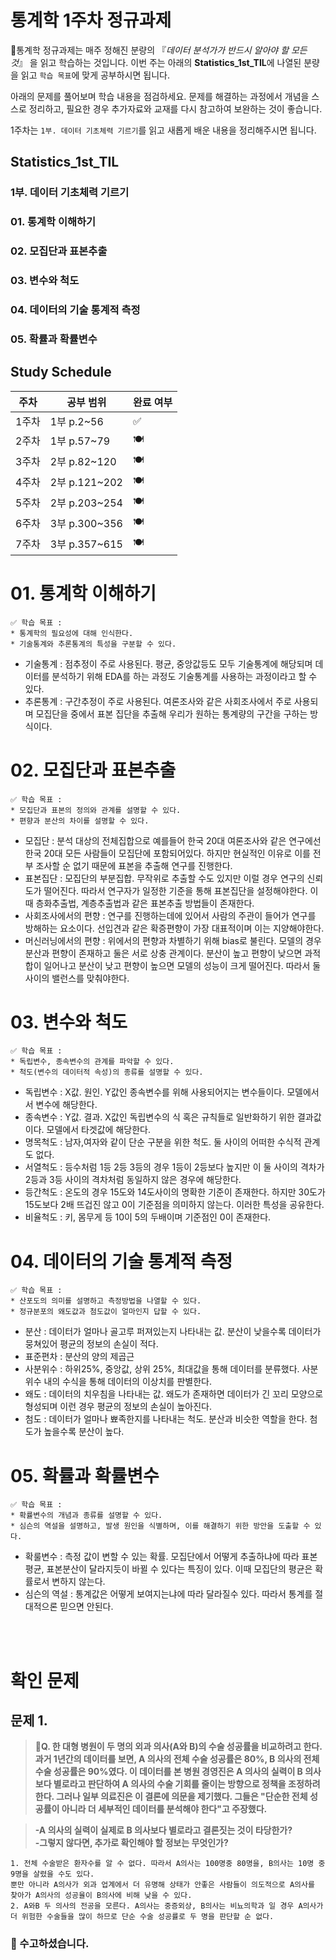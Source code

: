 # 통계학 1주차 정규과제

📌통계학 정규과제는 매주 정해진 분량의 『*데이터 분석가가 반드시 알아야 할 모든 것*』 을 읽고 학습하는 것입니다. 이번 주는 아래의 **Statistics_1st_TIL**에 나열된 분량을 읽고 `학습 목표`에 맞게 공부하시면 됩니다.

아래의 문제를 풀어보며 학습 내용을 점검하세요. 문제를 해결하는 과정에서 개념을 스스로 정리하고, 필요한 경우 추가자료와 교재를 다시 참고하여 보완하는 것이 좋습니다.

1주차는 `1부. 데이터 기초체력 기르기`를 읽고 새롭게 배운 내용을 정리해주시면 됩니다.


## Statistics_1st_TIL

### 1부. 데이터 기초체력 기르기
### 01. 통계학 이해하기
### 02. 모집단과 표본추출
### 03. 변수와 척도
### 04. 데이터의 기술 통계적 측정
### 05. 확률과 확률변수

## Study Schedule

|주차 | 공부 범위     | 완료 여부 |
|----|----------------|----------|
|1주차| 1부 p.2~56     | ✅      |
|2주차| 1부 p.57~79    | 🍽️      | 
|3주차| 2부 p.82~120   | 🍽️      | 
|4주차| 2부 p.121~202  | 🍽️      | 
|5주차| 2부 p.203~254  | 🍽️      | 
|6주차| 3부 p.300~356  | 🍽️      | 
|7주차| 3부 p.357~615  | 🍽️      | 

<!-- 여기까진 그대로 둬 주세요-->

# 01. 통계학 이해하기

```
✅ 학습 목표 :
* 통계학의 필요성에 대해 인식한다.
* 기술통계와 추론통계의 특성을 구분할 수 있다.
```
- 기술통계 : 점추정이 주로 사용된다. 평균, 중앙값등도 모두 기술통계에 해당되며 데이터를 분석하기 위해 EDA를 하는 과정도 기술통계를 사용하는 과정이라고 할 수 있다.
- 추론통계 : 구간추정이 주로 사용된다. 여론조사와 같은 사회조사에서 주로 사용되며 모집단을 중에서 표본 집단을 추출해 우리가 원하는 통계량의 구간을 구하는 방식이다. 


# 02. 모집단과 표본추출

```
✅ 학습 목표 :
* 모집단과 표본의 정의와 관계를 설명할 수 있다.
* 편향과 분산의 차이를 설명할 수 있다.
```
- 모집단 : 분석 대상의 전체집합으로 예를들어 한국 20대 여론조사와 같은 연구에선 한국 20대 모든 사람들이 모집단에 포함되어있다. 하지만 현실적인 이유로 이를 전부 조사할 순 없기 때문에 표본을 추출해 연구를 진행한다.
- 표본집단 : 모집단의 부분집합. 무작위로 추출할 수도 있지만 이럴 경우 연구의 신뢰도가 떨어진다. 따라서 연구자가 일정한 기준을 통해 표본집단을 설정해야한다. 이때 층화추출법, 계층추출법과 같은 표본추출 방법들이 존재한다.
- 사회조사에서의 편향 : 연구를 진행하는데에 있어서 사람의 주관이 들어가 연구를 방해하는 요소이다. 선입견과 같은 확증편향이 가장 대표적이며 이는 지양해야한다.
- 머신러닝에서의 편향 : 위에서의 편향과 차별하기 위해 bias로 불린다. 모델의 경우 분산과 편향이 존재하고 둘은 서로 상충 관계이다. 분산이 높고 편향이 낮으면 과적합이 일어나고 분산이 낮고 편향이 높으면 모델의 성능이 크게 떨어진다. 따라서 둘 사이의 밸런스를 맞춰야한다.   


# 03. 변수와 척도
```
✅ 학습 목표 :
* 독립변수, 종속변수의 관계를 파악할 수 있다.
* 척도(변수의 데이터적 속성)의 종류를 설명할 수 있다.
```
- 독립변수 : X값. 원인. Y값인 종속변수를 위해 사용되어지는 변수들이다. 모델에서서 변수에 해당한다.
- 종속변수 : Y값. 결과. X값인 독립변수의 식 혹은 규칙들로 일반화하기 위한 결과값이다. 모델에서 타겟값에 해당한다.
- 명목척도 : 남자,여자와 같이 단순 구분을 위한 척도. 둘 사이의 어떠한 수식적 관계도 없다.
- 서열척도 : 등수처럼 1등 2등 3등의 경우 1등이 2등보다 높지만 이 둘 사이의 격차가 2등과 3등 사이의 격차처럼 동일하지 않은 경우에 해당한다.
- 등간척도 : 온도의 경우 15도와 14도사이의 명확한 기준이 존재한다. 하지만 30도가 15도보다 2배 뜨겁진 않고 0이 기준점을 의미하지 않는다. 이러한 특성을 공유한다.
- 비율척도 : 키, 몸무게 등 10이 5의 두배이며 기준점인 0이 존재한다.

# 04. 데이터의 기술 통계적 측정

```
✅ 학습 목표 :
* 산포도의 의미를 설명하고 측정방법을 나열할 수 있다.
* 정규분포의 왜도값과 첨도값이 얼마인지 답할 수 있다.
```

- 분산 : 데이터가 얼마나 골고루 퍼져있는지 나타내는 값. 분산이 낮을수록 데이터가 뭉쳐있어 평균의 정보의 손실이 적다.
- 표준편차 : 분산의 양의 제곱근
- 사분위수 : 하위25%, 중앙값, 상위 25%, 최대값을 통해 데이터를 분류했다. 사분위수 내의 수식을 통해 데이터의 이상치를 판별한다.
- 왜도 : 데이터의 치우침을 나타내는 값. 왜도가 존재하면 데이터가 긴 꼬리 모양으로 형성되며 이런 경우 평균의 정보의 손실이 높아진다.
- 첨도 : 데이터가 얼마나 뾰족한지를 나타내는 척도. 분산과 비슷한 역할을 한다. 첨도가 높을수록 분산이 높다.


# 05. 확률과 확률변수

```
✅ 학습 목표 :
* 확률변수의 개념과 종류를 설명할 수 있다.
* 심슨의 역설을 설명하고, 발생 원인을 식별하며, 이를 해결하기 위한 방안을 도출할 수 있다.
```
- 확룰변수 : 측정 값이 변할 수 있는 확률. 모집단에서 어떻게 추출하냐에 따라 표본평균, 표본분산이 달라지듯이 바뀔 수 있다는 특징이 있다. 이때 모집단의 평균은 확률로서 변하지 않는다.
- 심슨의 역설 : 통계값은 어떻게 보여지는냐에 따라 달라질수 있다. 따라서 통계를 절대적으론 믿으면 안된다.


<br>
<br>

# 확인 문제

## 문제 1.

> **🧚Q. 한 대형 병원이 두 명의 외과 의사(A와 B)의 수술 성공률을 비교하려고 한다. 과거 1년간의 데이터를 보면, A 의사의 전체 수술 성공률은 80%, B 의사의 전체 수술 성공률은 90%였다. 이 데이터를 본 병원 경영진은 A 의사의 실력이 B 의사보다 별로라고 판단하여 A 의사의 수술 기회를 줄이는 방향으로 정책을 조정하려 한다.
그러나 일부 의료진은 이 결론에 의문을 제기했다.
그들은 "단순한 전체 성공률이 아니라 더 세부적인 데이터를 분석해야 한다"고 주장했다.**

> **-A 의사의 실력이 실제로 B 의사보다 별로라고 결론짓는 것이 타당한가?   
-그렇지 않다면, 추가로 확인해야 할 정보는 무엇인가?**

<!--심슨의 역설을 이해하였는지 확인하기 위한 문제입니다-->

<!--학습한 개념을 활용하여 자유롭게 설명해 보세요. 구체적인 예시를 들어 설명하면 더욱 좋습니다.-->

```
1. 전체 수술받은 환자수를 알 수 없다. 따라서 A의사는 100명중 80명을, B의사는 10명 중 9명을 살렸을 수도 있다.
뿐만 아니라 A의사가 외과 업계에서 더 유명해 상태가 안좋은 사람들이 의도적으로 A의사를 찾아가 A의사의 성공율이 B의사에 비해 낮을 수 있다.
2. A와B 두 의사의 전공을 모른다. A의사는 중증외상, B의사는 비뇨의학과 일 경우 A의사가 더 위험한 수술들을 많이 하므로 단순 수술 성공률로 두 명을 판단할 순 없다.
```

### 🎉 수고하셨습니다.
